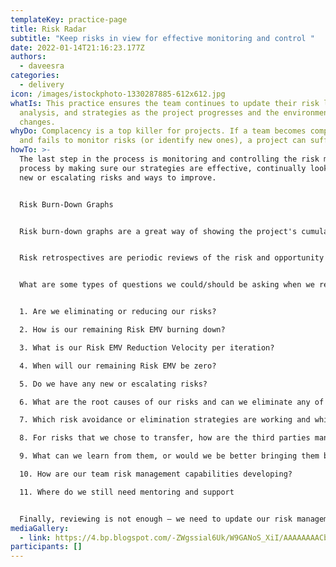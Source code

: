 ```yaml
---
templateKey: practice-page
title: Risk Radar
subtitle: "Keep risks in view for effective monitoring and control "
date: 2022-01-14T21:16:23.177Z
authors:
  - daveesra
categories: 
  - delivery
icon: /images/istockphoto-1330287885-612x612.jpg
whatIs: This practice ensures the team continues to update their risk log,
  analysis, and strategies as the project progresses and the environment
  changes.
whyDo: Complacency is a top killer for projects. If a team becomes complacent
  and fails to monitor risks (or identify new ones), a project can suffer.
howTo: >-
  The last step in the process is monitoring and controlling the risk management
  process by making sure our strategies are effective, continually looking for
  new or escalating risks and ways to improve.


  Risk Burn-Down Graphs


  Risk burn-down graphs are a great way of showing the project's cumulative risk position and trends over time. They are stacked area graphs of risk severity that allow trends, along with new and escalating risks to be easily identified.


  Risk retrospectives are periodic reviews of the risk and opportunity log and risk management processes being used on the project. Just as we review the evolving product and team processes throughout the project, so should we be evaluating the effectiveness of the risk management plan and processes being used by the team.


  What are some types of questions we could/should be asking when we regularly review our risk management approach?


  1. Are we eliminating or reducing our risks?

  2. How is our remaining Risk EMV burning down?

  3. What is our Risk EMV Reduction Velocity per iteration?

  4. When will our remaining Risk EMV be zero?

  5. Do we have any new or escalating risks?

  6. What are the root causes of our risks and can we eliminate any of them?

  7. Which risk avoidance or elimination strategies are working and which are not?

  8. For risks that we chose to transfer, how are the third parties managing them?

  9. What can we learn from them, or would we be better bringing them back internally?

  10. How are our team risk management capabilities developing?

  11. Where do we still need mentoring and support


  Finally, reviewing is not enough — we need to update our risk management artifacts, update our risk lists and EMV scores, and groom the backlog with new features and new risk responses; and always rebalancing the priorities. Update the risk information radiator graphs (like our risk burn-down graphs), and make sure people are not only looking at the impacts of new work in terms of estimates, but potential risks, too.
mediaGallery:
  - link: https://4.bp.blogspot.com/-ZWgssial6Uk/W9GANoS_XiI/AAAAAAAACbk/ezB1zj234Sw4CPBqygTkmvLlPrKJzliBQCLcBGAs/s1600/untitled.png
participants: []
---
```

